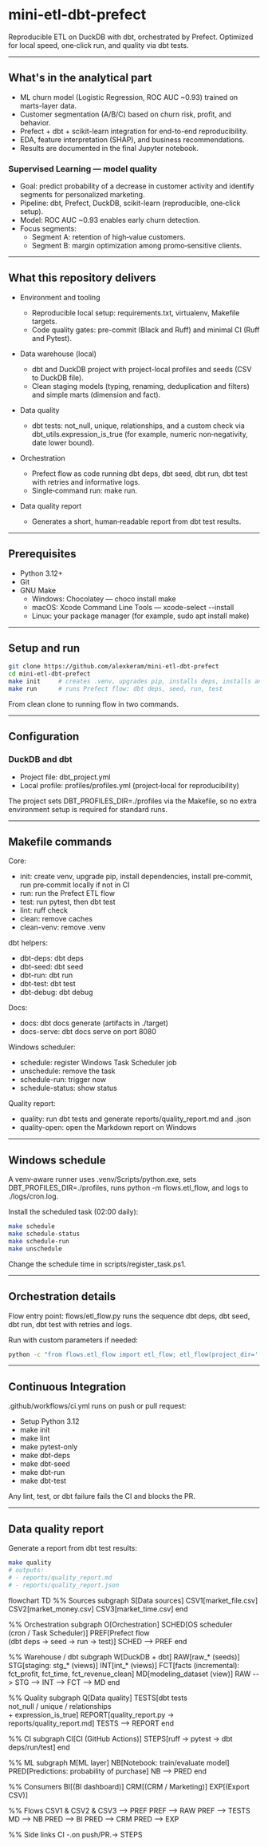 # mini-etl-dbt-prefect

Reproducible ETL on DuckDB with dbt, orchestrated by Prefect. Optimized for local speed, one‑click run, and quality via dbt tests.

---

## What's in the analytical part

- ML churn model (Logistic Regression, ROC AUC ~0.93) trained on marts-layer data.
- Customer segmentation (A/B/C) based on churn risk, profit, and behavior.
- Prefect + dbt + scikit-learn integration for end-to-end reproducibility.
- EDA, feature interpretation (SHAP), and business recommendations.
- Results are documented in the final Jupyter notebook.

### Supervised Learning — model quality
- Goal: predict probability of a decrease in customer activity and identify segments for personalized marketing.
- Pipeline: dbt, Prefect, DuckDB, scikit-learn (reproducible, one‑click setup).
- Model: ROC AUC ~0.93 enables early churn detection.
- Focus segments:
  - Segment A: retention of high‑value customers.
  - Segment B: margin optimization among promo‑sensitive clients.

---

## What this repository delivers

- Environment and tooling
  - Reproducible local setup: requirements.txt, virtualenv, Makefile targets.
  - Code quality gates: pre-commit (Black and Ruff) and minimal CI (Ruff and Pytest).

- Data warehouse (local)
  - dbt and DuckDB project with project-local profiles and seeds (CSV to DuckDB file).
  - Clean staging models (typing, renaming, deduplication and filters) and simple marts (dimension and fact).

- Data quality
  - dbt tests: not_null, unique, relationships, and a custom check via dbt_utils.expression_is_true (for example, numeric non‑negativity, date lower bound).

- Orchestration
  - Prefect flow as code running dbt deps, dbt seed, dbt run, dbt test with retries and informative logs.
  - Single‑command run: make run.

- Data quality report
  - Generates a short, human‑readable report from dbt test results.

---

## Prerequisites

- Python 3.12+
- Git
- GNU Make
  - Windows: Chocolatey — choco install make
  - macOS: Xcode Command Line Tools — xcode-select --install
  - Linux: your package manager (for example, sudo apt install make)

---

## Setup and run

```bash
git clone https://github.com/alexkeram/mini-etl-dbt-prefect
cd mini-etl-dbt-prefect
make init     # creates .venv, upgrades pip, installs deps, installs and runs pre-commit
make run      # runs Prefect flow: dbt deps, seed, run, test
```

From clean clone to running flow in two commands.

---

## Configuration

### DuckDB and dbt

- Project file: dbt_project.yml
- Local profile: profiles/profiles.yml (project‑local for reproducibility)


The project sets DBT_PROFILES_DIR=./profiles via the Makefile, so no extra environment setup is required for standard runs.

---

## Makefile commands

Core:
- init: create venv, upgrade pip, install dependencies, install pre‑commit, run pre‑commit locally if not in CI
- run: run the Prefect ETL flow
- test: run pytest, then dbt test
- lint: ruff check
- clean: remove caches
- clean-venv: remove .venv

dbt helpers:
- dbt-deps: dbt deps
- dbt-seed: dbt seed
- dbt-run: dbt run
- dbt-test: dbt test
- dbt-debug: dbt debug

Docs:
- docs: dbt docs generate (artifacts in ./target)
- docs-serve: dbt docs serve on port 8080

Windows scheduler:
- schedule: register Windows Task Scheduler job
- unschedule: remove the task
- schedule-run: trigger now
- schedule-status: show status

Quality report:
- quality: run dbt tests and generate reports/quality_report.md and .json
- quality-open: open the Markdown report on Windows

---

## Windows schedule

A venv‑aware runner uses .venv/Scripts/python.exe, sets DBT_PROFILES_DIR=./profiles, runs python -m flows.etl_flow, and logs to ./logs/cron.log.

Install the scheduled task (02:00 daily):
```bash
make schedule
make schedule-status
make schedule-run
make unschedule
```
Change the schedule time in scripts/register_task.ps1.

---

## Orchestration details

Flow entry point: flows/etl_flow.py runs the sequence dbt deps, dbt seed, dbt run, dbt test with retries and logs.

Run with custom parameters if needed:
```bash
python -c "from flows.etl_flow import etl_flow; etl_flow(project_dir='.', threads=8, full_refresh=True)"
```

---

## Continuous Integration

.github/workflows/ci.yml runs on push or pull request:
- Setup Python 3.12
- make init
- make lint
- make pytest-only
- make dbt-deps
- make dbt-seed
- make dbt-run
- make dbt-test

Any lint, test, or dbt failure fails the CI and blocks the PR.

---

## Data quality report

Generate a report from dbt test results:
```bash
make quality
# outputs:
# - reports/quality_report.md
# - reports/quality_report.json
```
flowchart TD
  %% Sources
  subgraph S[Data sources]
    CSV1[market_file.csv]
    CSV2[market_money.csv]
    CSV3[market_time.csv]
  end

  %% Orchestration
  subgraph O[Orchestration]
    SCHED[OS scheduler<br/>(cron / Task Scheduler)]
    PREF[Prefect flow<br/>(dbt deps → seed → run → test)]
    SCHED --> PREF
  end

  %% Warehouse / dbt
  subgraph W[DuckDB + dbt]
    RAW[raw_* (seeds)]
    STG[staging: stg_* (views)]
    INT[int_* (views)]
    FCT[facts (incremental):<br/>fct_profit, fct_time, fct_revenue_clean]
    MD[modeling_dataset (view)]
    RAW --> STG --> INT --> FCT --> MD
  end

  %% Quality
  subgraph Q[Data quality]
    TESTS[dbt tests<br/>not_null / unique / relationships<br/>+ expression_is_true]
    REPORT[quality_report.py → reports/quality_report.md]
    TESTS --> REPORT
  end

  %% CI
  subgraph CI[CI (GitHub Actions)]
    STEPS[ruff → pytest → dbt deps/run/test]
  end

  %% ML
  subgraph M[ML layer]
    NB[Notebook: train/evaluate model]
    PRED[Predictions: probability of purchase]
    NB --> PRED
  end

  %% Consumers
  BI[(BI dashboard)]
  CRM[(CRM / Marketing)]
  EXP[(Export CSV)]

  %% Flows
  CSV1 & CSV2 & CSV3 --> PREF
  PREF --> RAW
  PREF --> TESTS
  MD --> NB
  PRED --> BI
  PRED --> CRM
  PRED --> EXP

  %% Side links
  CI -.on push/PR.-> STEPS
